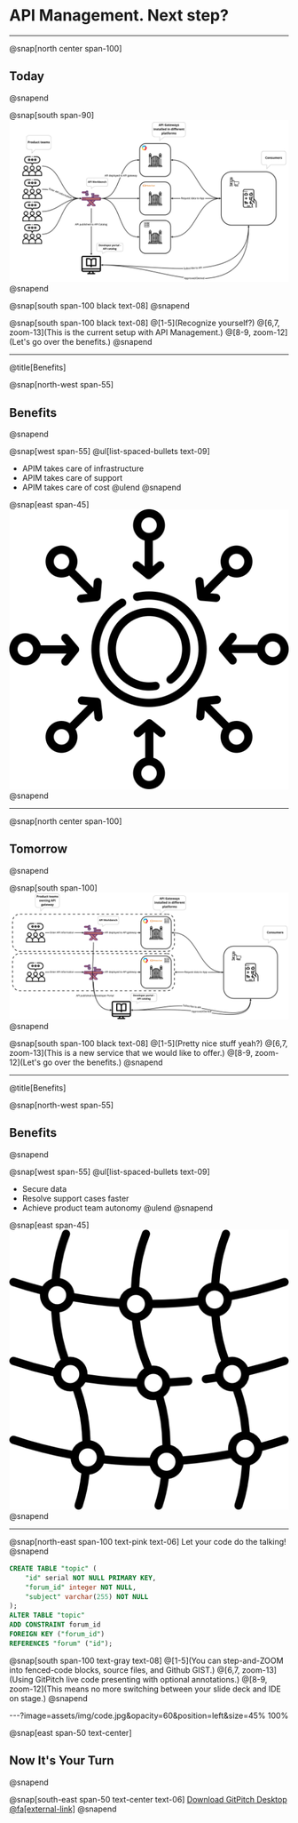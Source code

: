 # API Management. Next step?

---

@snap[north center span-100]
## Today
@snapend

@snap[south span-90]
![IMAGE](assets/img/current-setup.jpg)
@snapend

@snap[south span-100 black text-08]
@snapend

@snap[south span-100 black text-08]
@[1-5](Recognize yourself?)
@[6,7, zoom-13](This is the current setup with API Management.)
@[8-9, zoom-12](Let's go over the benefits.)
@snapend

---
@title[Benefits]

@snap[north-west span-55]
## Benefits
@snapend

@snap[west span-55]
@ul[list-spaced-bullets text-09]
- APIM takes care of infrastructure
- APIM takes care of support
- APIM takes care of cost
@ulend
@snapend

@snap[east span-45]
![IMAGE](assets/img/centralized.png)
@snapend

---
@snap[north center span-100]
## Tomorrow
@snapend

@snap[south span-100]
![IMAGE](assets/img/new-stuff.jpg)
@snapend

@snap[south span-100 black text-08]
@[1-5](Pretty nice stuff yeah?)
@[6,7, zoom-13](This is a new service that we would like to offer.)
@[8-9, zoom-12](Let's go over the benefits.)
@snapend

---
@title[Benefits]

@snap[north-west span-55]
## Benefits
@snapend

@snap[west span-55]
@ul[list-spaced-bullets text-09]
- Secure data
- Resolve support cases faster
- Achieve product team autonomy
@ulend
@snapend

@snap[east span-45]
![IMAGE](assets/img/mesh.png)
@snapend

---

@snap[north-east span-100 text-pink text-06]
Let your code do the talking!
@snapend

```sql zoom-18
CREATE TABLE "topic" (
    "id" serial NOT NULL PRIMARY KEY,
    "forum_id" integer NOT NULL,
    "subject" varchar(255) NOT NULL
);
ALTER TABLE "topic"
ADD CONSTRAINT forum_id
FOREIGN KEY ("forum_id")
REFERENCES "forum" ("id");
```

@snap[south span-100 text-gray text-08]
@[1-5](You can step-and-ZOOM into fenced-code blocks, source files, and Github GIST.)
@[6,7, zoom-13](Using GitPitch live code presenting with optional annotations.)
@[8-9, zoom-12](This means no more switching between your slide deck and IDE on stage.)
@snapend


---?image=assets/img/code.jpg&opacity=60&position=left&size=45% 100%

@snap[east span-50 text-center]
## Now It's **Your** Turn
@snapend

@snap[south-east span-50 text-center text-06]
[Download GitPitch Desktop @fa[external-link]](https://gitpitch.com/docs/getting-started/tutorial/)
@snapend

